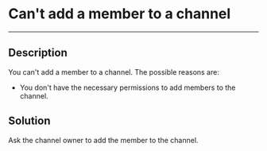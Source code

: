 # Can't add a member to a channel

----

## Description

You can't add a member to a channel. The possible reasons are:

- You don't have the necessary permissions to add members to the channel.

## Solution

Ask the channel owner to add the member to the channel.